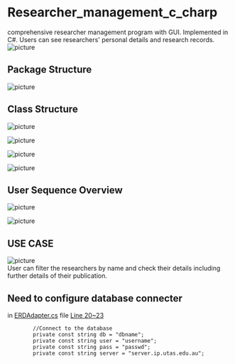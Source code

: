 # Researcher_management_c_charp
comprehensive researcher management program with GUI. Implemented in C#. Users can see researchers' personal details and research records.
![picture](docs/main_view.png) 

## Package Structure
![picture](docs/1_PackageDiagram1.jpg) </br>

## Class Structure
![picture](docs/2_ModelClassDiagram.jpg) </br>

![picture](docs/3_ViewClassDiagram1.jpg) </br>

![picture](docs/4_ControllerClassDiagram1.jpg) </br>

![picture](docs/5_DatabaseClassDiagram1.jpg) </br>

## User Sequence Overview
![picture](docs/6_SequenceDiagram5.jpg) </br>

![picture](docs/6_SequenceDiagram6.jpg) </br>

## USE CASE
![picture](docs/filtered_view.png) </br>
User can filter the researchers by name and check their details including further details of their publication. </br>


## Need to configure database connecter
in [ERDAdapter.cs](database/ERDAdapter.cs) file [Line 20~23](database/ERDAdapter.cs#L20-23)
```
		//Connect to the database
        private const string db = "dbname";
        private const string user = "username";
        private const string pass = "passwd";
        private const string server = "server.ip.utas.edu.au";

```
